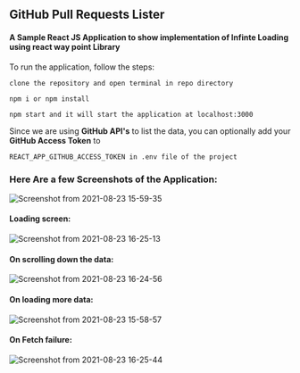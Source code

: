 ## GitHub Pull Requests Lister

#### A Sample React JS Application to show implementation of Infinte Loading using react way point Library

To run the application, follow the steps:

    clone the repository and open terminal in repo directory
 
    npm i or npm install
 
    npm start and it will start the application at localhost:3000
    
Since we are using **GitHub API's** to list the data, you can optionally add your **GitHub Access Token** to
    
    REACT_APP_GITHUB_ACCESS_TOKEN in .env file of the project
    


### Here Are a few Screenshots of the Application: 

![Screenshot from 2021-08-23 15-59-35](https://user-images.githubusercontent.com/37851267/130437447-879721b4-e02c-43f2-b2a3-54e497f6a264.png)


#### Loading screen: 

![Screenshot from 2021-08-23 16-25-13](https://user-images.githubusercontent.com/37851267/130437621-f62006d9-4319-4fbd-9d4f-f72e6c0a07d3.png)

#### On scrolling down the data: 

![Screenshot from 2021-08-23 16-24-56](https://user-images.githubusercontent.com/37851267/130437658-5b42b0fb-6309-4da0-9c5d-70cf47cff366.png)

#### On loading more data: 

![Screenshot from 2021-08-23 15-58-57](https://user-images.githubusercontent.com/37851267/130437758-c67c1a0d-2e50-42a5-9471-298cfc6bc34e.png)

#### On Fetch failure: 

![Screenshot from 2021-08-23 16-25-44](https://user-images.githubusercontent.com/37851267/130437803-45514229-c7e3-4311-a838-c39708fc79eb.png)






